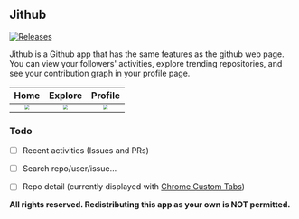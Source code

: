 ## Jithub

[![Releases](https://img.shields.io/github/v/release/ajiew/Jithub?style=plastic)](https://github.com/aJIEw/Jithub/releases)

Jithub is a Github app that has the same features as the github web page. You can view your followers' activities, explore trending repositories, and see your contribution graph in your profile page.

|      Home        |      Explore      |       Profile      |
| :--------------: | :---------------: | :-----------------------: |
| <img src="./assets/Phone Screenshot Home.jpg" style="zoom:50%;" /> | <img src="./assets/Phone Screenshot Explore.jpg" style="zoom:50%;" /> | <img src="./assets/Phone Screenshot Profile.jpg" style="zoom:50%;" /> |



### Todo

- [ ] Recent activities (Issues and PRs)
- [ ] Search repo/user/issue...
- [ ] Repo detail (currently displayed with [Chrome Custom Tabs][custom-tabs])



**All rights reserved. Redistributing this app as your own is NOT permitted.**



[custom-tabs]:https://developer.chrome.com/docs/android/custom-tabs/